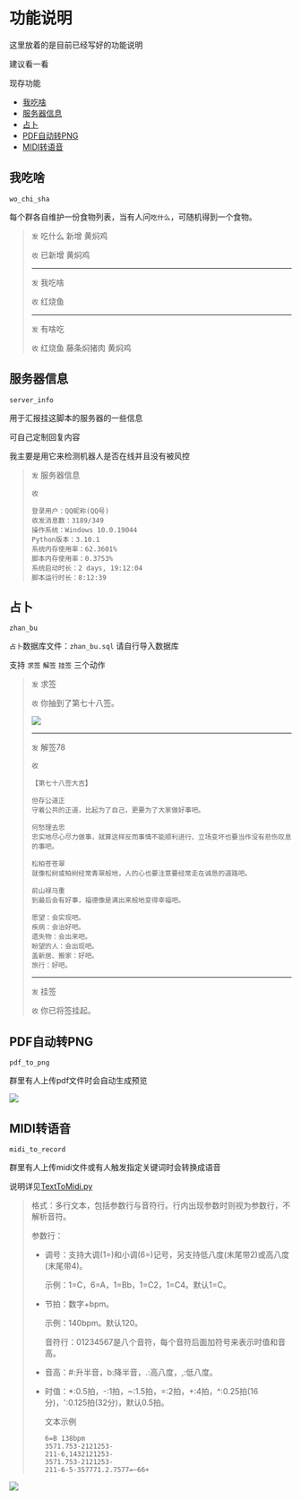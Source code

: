 # 功能说明

这里放着的是目前已经写好的功能说明

建议看一看

现存功能

- [我吃啥](#我吃啥)
- [服务器信息](#服务器信息)
- [占卜](#占卜)
- [PDF自动转PNG](#PDF自动转PNG)
- [MIDI转语音](#MIDI转语音)

## 我吃啥

`wo_chi_sha`

每个群各自维护一份食物列表，当有人问`吃什么`，可随机得到一个食物。

> `发` 吃什么 新增 黄焖鸡
> 
> `收` 已新增 黄焖鸡
> 
> ---
> 
> `发` 我吃啥
> 
> `收` 红烧鱼
> 
> ---
> 
> `发` 有啥吃
> 
> `收` 红烧鱼 藤条焖猪肉 黄焖鸡

## 服务器信息

`server_info`

用于汇报挂这脚本的服务器的一些信息

可自己定制回复内容

我主要是用它来检测机器人是否在线并且没有被风控

> `发` 服务器信息
> 
> `收`
> ```
> 登录用户：QQ昵称(QQ号)
> 收发消息数：3189/349
> 操作系统：Windows 10.0.19044
> Python版本：3.10.1
> 系统内存使用率：62.3601%
> 脚本内存使用率：0.3753%
> 系统启动时长：2 days, 19:12:04
> 脚本运行时长：8:12:39
> ```

## 占卜

`zhan_bu`

`占卜`数据库文件：`zhan_bu.sql` 请自行导入数据库

支持 `求签` `解签` `挂签` 三个动作

> `发` 求签
> 
> `收` 你抽到了第七十八签。
> 
> ![](functions.assets/zhan_bu_1.bmp)
> 
> ---
> 
> `发` 解签78
> 
> `收` 
> 
> ```
> 【第七十八签大吉】
> 
> 但存公道正
> 守着公共的正道，比起为了自己，更要为了大家做好事吧。
> 
> 何愁理去忠
> 忠实地尽心尽力做事，就算这样反而事情不能顺利进行、立场变坏也要当作没有悲伤叹息的事吧。
> 
> 松柏苍苍翠
> 就像松树或柏树经常青翠般地，人的心也要注意要经常走在诚恳的道路吧。
> 
> 前山禄马重
> 到最后会有好事，福德像是满出来般地变得幸福吧。
> 
> 愿望：会实现吧。
> 疾病：会治好吧。
> 遗失物：会出来吧。
> 盼望的人：会出现吧。
> 盖新居、搬家：好吧。
> 旅行：好吧。
> ```
> 
> ---
> 
> `发` 挂签
> 
> `收` 你已将签挂起。

## PDF自动转PNG

`pdf_to_png`

群里有人上传pdf文件时会自动生成预览

![](functions.assets/pdf_to_png_1.png)

## MIDI转语音

`midi_to_record`

群里有人上传midi文件或有人触发指定关键词时会转换成语音

说明详见[TextToMidi.py](../ay_advance/TextToMidi.py)

> 格式：多行文本，包括参数行与音符行。行内出现参数时则视为参数行，不解析音符。
> 
>   参数行：
> 
> - 调号：支持大调(1=)和小调(6=)记号，另支持低八度(末尾带2)或高八度(末尾带4)。
> 
>   示例：1=C，6=A，1=Bb，1=C2，1=C4。默认1=C。
> 
> - 节拍：数字+bpm。
> 
>   示例：140bpm。默认120。
> 
> 
>   音符行：01234567是八个音符，每个音符后面加符号来表示时值和音高。
> 
> - 音高：#:升半音，b:降半音，.:高八度，,:低八度。
> 
> - 时值：*:0.5拍，-:1拍，~:1.5拍，=:2拍，+:4拍，^:0.25拍(16分)，':0.125拍(32分)，默认0.5拍。
> 
> 
>   文本示例
> 
>   ```
>   6=B 138bpm
>   3571.753-2121253-
>   211-6,1432121253-
>   3571.753-2121253-
>   211-6-5-357771.2.7577=~66+
>   ```


![](functions.assets/midi_to_record_1.png)

